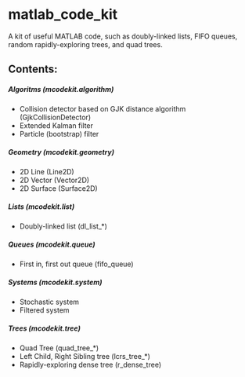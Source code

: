 matlab_code_kit
===============

A kit of useful MATLAB code, such as doubly-linked lists, FIFO queues, random rapidly-exploring trees, and quad trees.

Contents:
---------

##### Algoritms (mcodekit.algorithm)
+ Collision detector based on GJK distance algorithm (GjkCollisionDetector)
+ Extended Kalman filter
+ Particle (bootstrap) filter

##### Geometry (mcodekit.geometry)
+ 2D Line (Line2D)
+ 2D Vector (Vector2D)
+ 2D Surface (Surface2D)

##### Lists (mcodekit.list)
+ Doubly-linked list (dl_list_*)

##### Queues (mcodekit.queue)
+ First in, first out queue (fifo_queue)

##### Systems (mcodekit.system)
+ Stochastic system
+ Filtered system

##### Trees (mcodekit.tree)
+ Quad Tree (quad_tree_*)
+ Left Child, Right Sibling tree (lcrs_tree_*)
+ Rapidly-exploring dense tree (r_dense_tree)